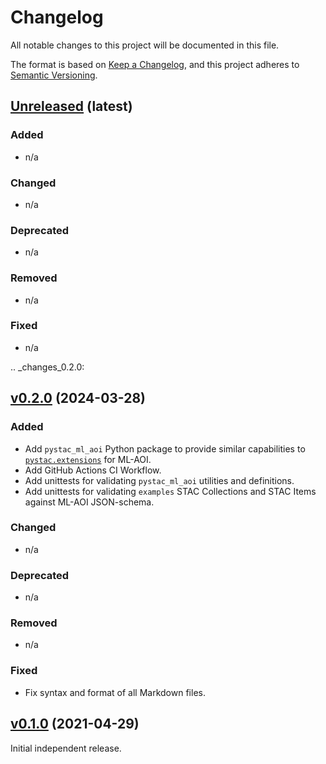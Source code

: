 <!--lint disable heading-style no-duplicate-headings-->

# Changelog

All notable changes to this project will be documented in this file.

The format is based on [Keep a Changelog](https://keepachangelog.com/en/1.0.0/),
and this project adheres to [Semantic Versioning](https://semver.org/spec/v2.0.0.html).

[Unreleased](https://github.com/stac-extensions/ml-aoi/compare/v0.2.0...HEAD) (latest)
---------------------------------------------------------------------------------------

### Added
- n/a

### Changed
- n/a

### Deprecated
- n/a

### Removed
- n/a

### Fixed
- n/a

.. _changes_0.2.0:

[v0.2.0](https://github.com/stac-extensions/ml-aoi/tree/v0.2.0) (2024-03-28)
---------------------------------------------------------------------------------------

### Added
- Add `pystac_ml_aoi` Python package to provide similar capabilities to
  [`pystac.extensions`](https://github.com/stac-utils/pystac/tree/main/pystac/extensions) for ML-AOI.
- Add GitHub Actions CI Workflow.
- Add unittests for validating `pystac_ml_aoi` utilities and definitions.
- Add unittests for validating `examples` STAC Collections and STAC Items against ML-AOI JSON-schema.

### Changed
- n/a

### Deprecated
- n/a

### Removed
- n/a

### Fixed
- Fix syntax and format of all Markdown files.

[v0.1.0](https://github.com/stac-extensions/ml-aoi/tree/v0.1.0) (2021-04-29)
---------------------------------------------------------------------------------------

Initial independent release.
